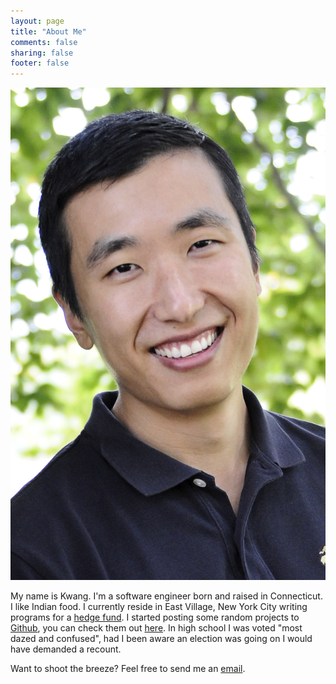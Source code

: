 ```yaml
---
layout: page
title: "About Me"
comments: false
sharing: false
footer: false
---
```


![](/images/Untitled.PNG " ")

My name is Kwang.  I'm a software engineer born and raised in Connecticut.  I like Indian food.  I currently reside in East Village, New York City writing programs for a [hedge fund](https://www.gweiss.com/default.aspx).  I started posting some random projects to [Github](https://github.com/), you can check them out [here](https://github.com/kwangbkim).  In high school I was voted "most dazed and confused", had I been aware an election was going on I would have demanded a recount.

Want to shoot the breeze?  Feel free to send me an [email](mailto:me@kwangbkim.com).